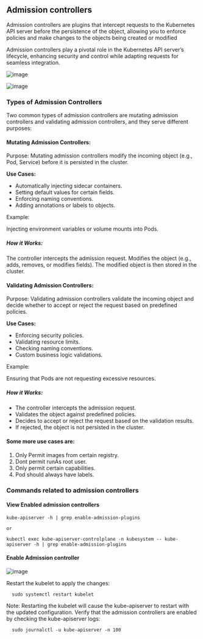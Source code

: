 ##  Admission controllers

Admission controllers are plugins that intercept requests to the Kubernetes API server before the persistence of the object, 
allowing you to enforce policies and make changes to the objects being created or modified

Admission controllers play a pivotal role in the Kubernetes API server’s lifecycle, enhancing security and control while adapting requests for seamless integration.

![image](https://github.com/MeSabya/Kubernetes/assets/33947539/fd624cc3-9a81-4346-ab97-b7fdebaead79)

![image](https://github.com/MeSabya/Kubernetes/assets/33947539/234614f0-bdf1-497a-97e4-190aec32d6b7)

### Types of Admission Controllers 
Two common types of admission controllers are mutating admission controllers and validating admission controllers, and they serve different purposes:

#### Mutating Admission Controllers:

Purpose: Mutating admission controllers modify the incoming object (e.g., Pod, Service) before it is persisted in the cluster.

**Use Cases:**

- Automatically injecting sidecar containers.
- Setting default values for certain fields.
- Enforcing naming conventions.
- Adding annotations or labels to objects.

Example:

Injecting environment variables or volume mounts into Pods.

##### How it Works:

The controller intercepts the admission request.
Modifies the object (e.g., adds, removes, or modifies fields).
The modified object is then stored in the cluster.

#### Validating Admission Controllers:

Purpose: Validating admission controllers validate the incoming object and decide whether to accept or reject the request based on predefined policies.

**Use Cases:**

- Enforcing security policies.
- Validating resource limits.
- Checking naming conventions.
- Custom business logic validations.

Example:

Ensuring that Pods are not requesting excessive resources.

##### How it Works:

- The controller intercepts the admission request.
- Validates the object against predefined policies.
- Decides to accept or reject the request based on the validation results.
- If rejected, the object is not persisted in the cluster.

#### Some more use cases are:
1. Only Permit images from certain registry.
2. Dont permit runAs root user.
3. Only permit certain capabilities.
4. Pod should always have labels.

### Commands related to admission controllers 

#### View Enabled admission controllers

    kube-apiserver -h | grep enable-admission-plugins

    or 

    kubectl exec kube-apiserver-controlplane -n kubesystem -- kube-apiserver -h | grep enable-admission-plugins

#### Enable Admission controller 
![image](https://github.com/MeSabya/Kubernetes/assets/33947539/529cd57b-ff07-447c-ba08-b884d539e82a)

Restart the kubelet to apply the changes:

      sudo systemctl restart kubelet

Note: Restarting the kubelet will cause the kube-apiserver to restart with the updated configuration.
Verify that the admission controllers are enabled by checking the kube-apiserver logs:

      sudo journalctl -u kube-apiserver -n 100


   




